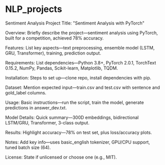 # NLP_projects
Sentiment Analysis
Project Title: "Sentiment Analysis with PyTorch"

Overview: Briefly describe the project—sentiment analysis using PyTorch, built for a competition, achieved 78% accuracy.

Features: List key aspects—text preprocessing, ensemble model (LSTM, GRU, Transformer), training, prediction output.

Requirements: List dependencies—Python 3.8+, PyTorch 2.0.1, TorchText 0.15.2, NumPy, Pandas, Scikit-learn, Matplotlib, TQDM.

Installation: Steps to set up—clone repo, install dependencies with pip.

Dataset: Mention expected input—train.csv and test.csv with sentence and gold_label columns.

Usage: Basic instructions—run the script, train the model, generate predictions in answer_dev.txt.

Model Details: Quick summary—300D embeddings, bidirectional LSTM/GRU, Transformer, 3-class output.

Results: Highlight accuracy—78% on test set, plus loss/accuracy plots.

Notes: Add key info—uses basic_english tokenizer, GPU/CPU support, tuned batch size (64).

License: State if unlicensed or choose one (e.g., MIT).


